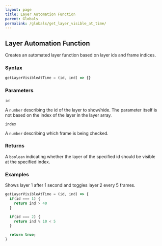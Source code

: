 ```yaml
---
layout: page
title: Layer Automation Function
parent: Globals
permalink: /globals/get_layer_visible_at_time/
---
```


## Layer Automation Function

Creates an automated layer function based on layer ids and frame indices.

### Syntax

```js
getLayerVisibleAtTime = (id, ind) => {}
```

### Parameters

`id`

A `number` describing the id of the layer to show/hide. The parameter itself is not based on the index of the layer in the layer array.

`index`

A `number` describing which frame is being checked.

### Returns

A `boolean` indicating whether the layer of the specified id should be visible at the specified index.

### Examples

Shows layer 1 after 1 second and toggles layer 2 every 5 frames.

```js
getLayerVisibleAtTime = (id, ind) => {
  if(id === 1) {
    return ind > 40
  }

  if(id === 2) {
    return ind % 10 < 5
  }

  return true;
}
```
